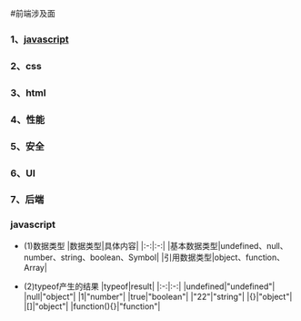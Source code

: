 #前端涉及面

### 1、[javascript](#)
### 2、css
### 3、html
### 4、性能
### 5、安全
### 6、UI
### 7、后端


### javascript

+ (1)数据类型
|数据类型|具体内容|
|:-:|:-:|
|基本数据类型|undefined、null、number、string、boolean、Symbol|
|引用数据类型|object、function、Array|

+ (2)typeof产生的结果
|typeof|result|
|:-:|:-:|
|undefined|"undefined"|
|null|"object"|
|1|"number"|
|true|"boolean"|
|"22"|"string"|
|{}|"object"|
|[]|"object"|
|function(){}|"function"|





